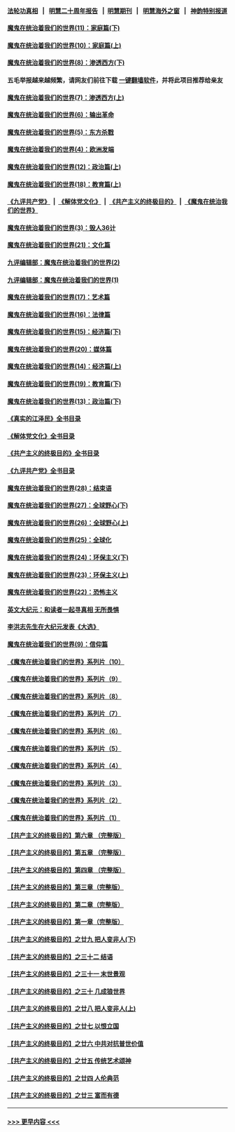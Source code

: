 #### [法轮功真相](https://github.com/gfw-breaker/truth/blob/master/README.md?t=0) &nbsp;&nbsp;|&nbsp;&nbsp; [明慧二十周年报告](https://github.com/gfw-breaker/mh-reports/blob/master/README.md?t=0) &nbsp;&nbsp;|&nbsp;&nbsp;[明慧期刊](https://github.com/gfw-breaker/mh-qikan) &nbsp;&nbsp;|&nbsp;&nbsp; [明慧海外之窗](https://github.com/gfw-breaker/mh-news/blob/master/README.md?t=0) &nbsp;&nbsp;|&nbsp;&nbsp; [神韵特别报道](https://github.com/gfw-breaker/mh-news/blob/master/shenyun.md?t=0)
#### [魔鬼在统治着我们的世界(11)：家庭篇(下)](../pages/nsc422/n10440961.md?t=12022152) 
#### [魔鬼在统治着我们的世界(10)：家庭篇(上)](../pages/nsc422/n10435448.md?t=12022152) 
#### [魔鬼在统治着我们的世界(8)：渗透西方(下)](../pages/nsc422/n10429603.md?t=12022152) 
#### 五毛举报越来越频繁，请网友们前往下载 [一键翻墙软件](https://github.com/gfw-breaker/ssr-accounts)，并将此项目推荐给亲友
#### [魔鬼在统治着我们的世界(7)：渗透西方(上)](../pages/nsc422/n10426013.md?t=12022152) 
#### [魔鬼在统治着我们的世界(6)：输出革命](../pages/nsc422/n10421536.md?t=12022152) 
#### [魔鬼在统治着我们的世界(5)：东方杀戮](../pages/nsc422/n10417707.md?t=12022152) 
#### [魔鬼在统治着我们的世界(4)：欧洲发端](../pages/nsc422/n10414890.md?t=12022152) 
#### [魔鬼在统治着我们的世界(12)：政治篇(上)](../pages/nsc422/n10444576.md?t=12022152) 
#### [魔鬼在统治着我们的世界(18)：教育篇(上)](../pages/nsc422/n10526970.md?t=12022152) 
#### [《九评共产党》](https://github.com/begood0513/9ping.md/blob/master/README.md) &nbsp;|&nbsp; [《解体党文化》](../../../../jtdwh.md/blob/master/README.md)  &nbsp;|&nbsp; [《共产主义的终极目的》](../../../../gczydzjmd.md/blob/master/README.md) &nbsp;|&nbsp; [《魔鬼在统治我们的世界》](../../../../mgztzwmdsj.md/blob/master/README.md) 
#### [魔鬼在统治着我们的世界(3)：毁人36计](../pages/nsc422/n10411583.md?t=12022152) 
#### [魔鬼在统治着我们的世界(21)：文化篇](../pages/nsc422/n10597706.md?t=12022152) 
#### [九评编辑部：魔鬼在统治着我们的世界(2)](../pages/nsc422/n10410036.md?t=12022152) 
#### [九评编辑部：魔鬼在统治着我们的世界(1)](../pages/nsc422/n10406825.md?t=12022152) 
#### [魔鬼在统治着我们的世界(17)：艺术篇](../pages/nsc422/n10499093.md?t=12022152) 
#### [魔鬼在统治着我们的世界(16)：法律篇](../pages/nsc422/n10485969.md?t=12022152) 
#### [魔鬼在统治着我们的世界(15)：经济篇(下)](../pages/nsc422/n10469975.md?t=12022152) 
#### [魔鬼在统治着我们的世界(20)：媒体篇](../pages/nsc422/n10586579.md?t=12022152) 
#### [魔鬼在统治着我们的世界(14)：经济篇(上)](../pages/nsc422/n10457370.md?t=12022152) 
#### [魔鬼在统治着我们的世界(19)：教育篇(下)](../pages/nsc422/n10564808.md?t=12022152) 
#### [魔鬼在统治着我们的世界(13)：政治篇(下)](../pages/nsc422/n10448270.md?t=12022152) 
#### [《真实的江泽民》全书目录](../pages/nsc422/n13721399.md?t=12022152) 
#### [《解体党文化》全书目录](../pages/nsc422/n13721157.md?t=12022152) 
#### [《共产主义的终极目的》全书目录](../pages/nsc422/n13721048.md?t=12022152) 
#### [《九评共产党》全书目录](../pages/nsc422/n13708085.md?t=12022152) 
#### [魔鬼在统治着我们的世界(28)：结束语](../pages/nsc422/n10936246.md?t=12022152) 
#### [魔鬼在统治着我们的世界(27)：全球野心(下)](../pages/nsc422/n10928319.md?t=12022152) 
#### [魔鬼在统治着我们的世界(26)：全球野心(上)](../pages/nsc422/n10900318.md?t=12022152) 
#### [魔鬼在统治着我们的世界(25)：全球化](../pages/nsc422/n10788205.md?t=12022152) 
#### [魔鬼在统治着我们的世界(24)：环保主义(下)](../pages/nsc422/n10695307.md?t=12022152) 
#### [魔鬼在统治着我们的世界(23)：环保主义(上)](../pages/nsc422/n10688613.md?t=12022152) 
#### [魔鬼在统治着我们的世界(22)：恐怖主义](../pages/nsc422/n10614727.md?t=12022152) 
#### [英文大纪元：和读者一起寻真相 无所畏惧](../pages/nsc422/n12542027.md?t=12022152) 
#### [李洪志先生在大纪元发表《大选》](../pages/nsc422/n12534746.md?t=12022152) 
#### [魔鬼在统治着我们的世界(9)：信仰篇](../pages/nsc422/n10432159.md?t=12022152) 
#### [《魔鬼在统治着我们的世界》系列片（10）](../pages/nsc422/n12292670.md?t=12022152) 
#### [《魔鬼在统治着我们的世界》系列片（9）](../pages/nsc422/n12290859.md?t=12022152) 
#### [《魔鬼在统治着我们的世界》系列片（8）](../pages/nsc422/n12287445.md?t=12022152) 
#### [《魔鬼在统治着我们的世界》系列片（7）](../pages/nsc422/n12283425.md?t=12022152) 
#### [《魔鬼在统治着我们的世界》系列片（6）](../pages/nsc422/n12282314.md?t=12022152) 
#### [《魔鬼在统治着我们的世界》系列片（5）](../pages/nsc422/n12281419.md?t=12022152) 
#### [《魔鬼在统治着我们的世界》系列片（4）](../pages/nsc422/n12274024.md?t=12022152) 
#### [《魔鬼在统治着我们的世界》系列片（3）](../pages/nsc422/n12271322.md?t=12022152) 
#### [《魔鬼在统治着我们的世界》系列片（2）](../pages/nsc422/n12269049.md?t=12022152) 
#### [《魔鬼在统治着我们的世界》系列片（1）](../pages/nsc422/n12267575.md?t=12022152) 
#### [【共产主义的终极目的】第六章 （完整版）](../pages/nsc422/n11428913.md?t=12022152) 
#### [【共产主义的终极目的】第五章 （完整版）](../pages/nsc422/n11428912.md?t=12022152) 
#### [【共产主义的终极目的】第四章 （完整版）](../pages/nsc422/n11428907.md?t=12022152) 
#### [【共产主义的终极目的】第三章（完整版）](../pages/nsc422/n11428848.md?t=12022152) 
#### [【共产主义的终极目的】第二章（完整版）](../pages/nsc422/n11428831.md?t=12022152) 
#### [【共产主义的终极目的】第一章（完整版）](../pages/nsc422/n11417651.md?t=12022152) 
#### [【共产主义的终极目的】之廿九 把人变非人(下)](../pages/nsc422/n11344140.md?t=12022152) 
#### [【共产主义的终极目的】之三十二 结语](../pages/nsc422/n11360535.md?t=12022152) 
#### [【共产主义的终极目的】之三十一 末世景观](../pages/nsc422/n11351129.md?t=12022152) 
#### [【共产主义的终极目的】之三十 几成狼世界](../pages/nsc422/n11348280.md?t=12022152) 
#### [【共产主义的终极目的】之廿八 把人变非人(上)](../pages/nsc422/n11340492.md?t=12022152) 
#### [【共产主义的终极目的】之廿七 以恨立国](../pages/nsc422/n11336944.md?t=12022152) 
#### [【共产主义的终极目的】之廿六 中共对抗普世价值](../pages/nsc422/n11324785.md?t=12022152) 
#### [【共产主义的终极目的】之廿五 传统艺术颂神](../pages/nsc422/n11296396.md?t=12022152) 
#### [【共产主义的终极目的】之廿四 人伦典范](../pages/nsc422/n11296397.md?t=12022152) 
#### [【共产主义的终极目的】之廿三 富而有德](../pages/nsc422/n11283598.md?t=12022152) 

----
#### [ >>> 更早内容 <<< ](../indexes/nsc422-earlier.md)
